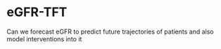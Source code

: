 # eGFR-TFT
Can we forecast eGFR to predict future trajectories of patients and also model interventions into it
